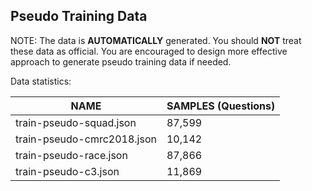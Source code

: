 ## Pseudo Training Data

NOTE: The data is **AUTOMATICALLY** generated. You should **NOT** treat these data as official. You are encouraged to design more effective approach to generate pseudo training data if needed.

Data statistics:

| NAME                       | SAMPLES (Questions) |
| -------------------------- | ------------------- |
| train-pseudo-squad.json    | 87,599              |
| train-pseudo-cmrc2018.json | 10,142              |
| train-pseudo-race.json     | 87,866              |
| train-pseudo-c3.json       | 11,869              |



